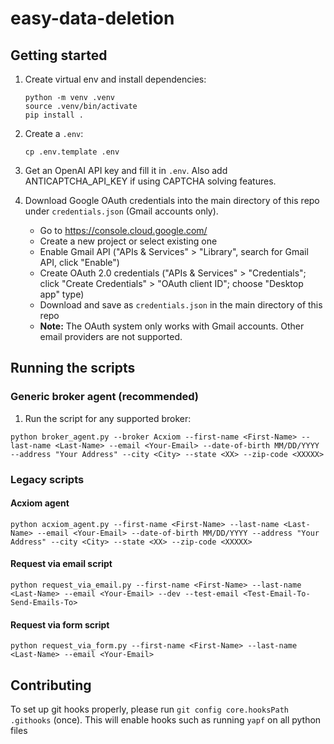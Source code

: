# easy-data-deletion

## Getting started

1. Create virtual env and install dependencies:
    ```
    python -m venv .venv
    source .venv/bin/activate
    pip install .
    ```

2. Create a `.env`:
    ```
    cp .env.template .env
    ```

3. Get an OpenAI API key and fill it in `.env`. Also add ANTICAPTCHA_API_KEY if using CAPTCHA solving features.

4. Download Google OAuth credentials into the main directory of this repo under `credentials.json` (Gmail accounts only).
    - Go to https://console.cloud.google.com/
    - Create a new project or select existing one
    - Enable Gmail API ("APIs & Services" > "Library", search for Gmail API, click "Enable")
    - Create OAuth 2.0 credentials ("APIs & Services" > "Credentials"; click "Create Credentials" > "OAuth client ID"; choose "Desktop app" type)
    - Download and save as `credentials.json` in the main directory of this repo
    - **Note:** The OAuth system only works with Gmail accounts. Other email providers are not supported.

## Running the scripts

### Generic broker agent (recommended)
1. Run the script for any supported broker:
```
python broker_agent.py --broker Acxiom --first-name <First-Name> --last-name <Last-Name> --email <Your-Email> --date-of-birth MM/DD/YYYY --address "Your Address" --city <City> --state <XX> --zip-code <XXXXX>
```

### Legacy scripts
#### Acxiom agent
```
python acxiom_agent.py --first-name <First-Name> --last-name <Last-Name> --email <Your-Email> --date-of-birth MM/DD/YYYY --address "Your Address" --city <City> --state <XX> --zip-code <XXXXX>
```

#### Request via email script
```
python request_via_email.py --first-name <First-Name> --last-name <Last-Name> --email <Your-Email> --dev --test-email <Test-Email-To-Send-Emails-To>
```

#### Request via form script
```
python request_via_form.py --first-name <First-Name> --last-name <Last-Name> --email <Your-Email>
```

## Contributing

To set up git hooks properly, please run
`git config core.hooksPath .githooks`
(once). This will enable hooks such as running `yapf` on all python files
